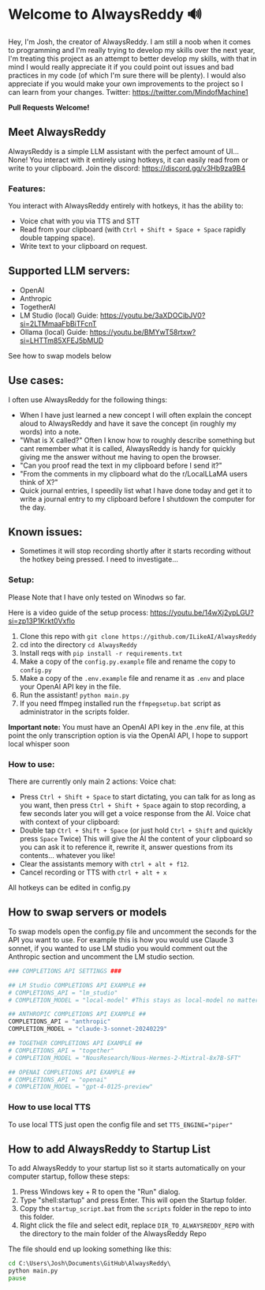 # Welcome to AlwaysReddy 🔊
Hey, I'm Josh, the creator of AlwaysReddy. I am still a noob when it comes to programming and I'm really trying to develop my skills over the next year, I'm treating this project as an attempt to better develop my skills, with that in mind I would really appreciate it if you could point out issues and bad practices in my code (of which I'm sure there will be plenty). I would also appreciate if you would make your own improvements to the project so I can learn from your changes. Twitter: https://twitter.com/MindofMachine1

**Pull Requests Welcome!**

## Meet AlwaysReddy 
AlwaysReddy is a simple LLM assistant with the perfect amount of UI... None!
You interact with it entirely using hotkeys, it can easily read from or write to your clipboard.
Join the discord: https://discord.gg/v3Hb9za9B4

### Features:
You interact with AlwaysReddy entirely with hotkeys, it has the ability to:
- Voice chat with you via TTS and STT
- Read from your clipboard (with `Ctrl + Shift + Space + Space` rapidly double tapping space).
- Write text to your clipboard on request.

## Supported LLM servers:
- OpenAI
- Anthropic
- TogetherAI
- LM Studio (local) Guide: https://youtu.be/3aXDOCibJV0?si=2LTMmaaFbBiTFcnT
- Ollama (local) Guide: https://youtu.be/BMYwT58rtxw?si=LHTTm85XFEJ5bMUD
  
See how to swap models below

## Use cases:
I often use AlwaysReddy for the following things:
- When I have just learned a new concept I will often explain the concept aloud to AlwaysReddy and have it save the concept (in roughly my words) into a note.
- "What is X called?" Often I know how to roughly describe something but cant remember what it is called, AlwaysReddy is handy for quickly giving me the answer without me having to open the browser.
- "Can you proof read the text in my clipboard before I send it?"
- "From the comments in my clipboard what do the r/LocalLLaMA users think of X?"
- Quick journal entries, I speedily list what I have done today and get it to write a journal entry to my clipboard before I shutdown the computer for the day.

## Known issues:
- Sometimes it will stop recording shortly after it starts recording without the hotkey being pressed. I need to investigate... 

### Setup: 
Please Note that I have only tested on Winodws so far.

Here is a video guide of the setup process: https://youtu.be/14wXj2ypLGU?si=zp13P1Krkt0Vxflo

1. Clone this repo with `git clone https://github.com/ILikeAI/AlwaysReddy` 
2. cd into the directory `cd AlwaysReddy`
3. Install reqs with `pip install -r requirements.txt`
4. Make a copy of the `config.py.example` file and rename the copy to `config.py`
5. Make a copy of the `.env.example` file and rename it as `.env` and place your OpenAI API key in the file. 
6. Run the assistant! `python main.py`
7. If you need ffmpeg installed run the `ffmpegsetup.bat` script as administrator in the scripts folder.

**Important note:** You must have an OpenAI API key in the .env file, at this point the only transcription option is via the OpenAI API, I hope to support local whisper soon

### How to use:
There are currently only main 2 actions:
Voice chat:
- Press `Ctrl + Shift + Space`  to start dictating, you can talk for as long as you want, then press `Ctrl + Shift + Space` again to stop recording, a few seconds later you will get a voice response from the AI.
Voice chat with context of your clipboard:
- Double tap `Ctrl + Shift + Space` (or just hold `Ctrl + Shift` and quickly press `Space` Twice) This will give the AI the content of your clipboard so you can ask it to reference it, rewrite it, answer questions from its contents... whatever you like! 
- Clear the assistants memory with `ctrl + alt + f12`.
- Cancel recording or TTS with `ctrl + alt + x`

All hotkeys can be edited in config.py

## How to swap servers or models
To swap models open the config.py file and uncomment the seconds for the API you want to use. For example this is how you would use Claude 3 sonnet, if you wanted to use LM studio you would comment out the Anthropic section and uncomment the LM studio section.
```python
### COMPLETIONS API SETTINGS ###

## LM Studio COMPLETIONS API EXAMPLE ##
# COMPLETIONS_API = "lm_studio" 
# COMPLETION_MODEL = "local-model" #This stays as local-model no matter what model you are using

## ANTHROPIC COMPLETIONS API EXAMPLE ##
COMPLETIONS_API = "anthropic" 
COMPLETION_MODEL = "claude-3-sonnet-20240229" 

## TOGETHER COMPLETIONS API EXAMPLE ##
# COMPLETIONS_API = "together"
# COMPLETION_MODEL = "NousResearch/Nous-Hermes-2-Mixtral-8x7B-SFT" 

## OPENAI COMPLETIONS API EXAMPLE ##
# COMPLETIONS_API = "openai"
# COMPLETION_MODEL = "gpt-4-0125-preview"

```

### How to use local TTS
To use local TTS just open the config file and set `TTS_ENGINE="piper"`

## How to add AlwaysReddy to Startup List
To add AlwaysReddy to your startup list so it starts automatically on your computer startup, follow these steps:
1. Press Windows key + R to open the "Run" dialog.
2. Type "shell:startup" and press Enter. This will open the Startup folder.
3. Copy the `startup_script.bat` from the `scripts` folder in the repo to into this folder.
4. Right click the file and select edit, replace `DIR_TO_ALWAYSREDDY_REPO` with the directory to the main folder of the AlwaysReddy Repo

The file should end up looking something like this:
```cmd
cd C:\Users\Josh\Documents\GitHub\AlwaysReddy\
python main.py
pause
```
